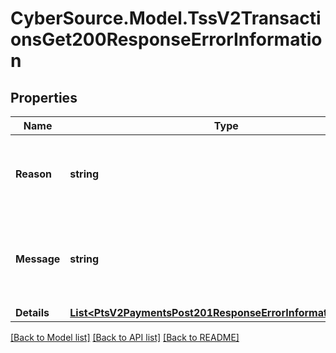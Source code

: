 # CyberSource.Model.TssV2TransactionsGet200ResponseErrorInformation
## Properties

Name | Type | Description | Notes
------------ | ------------- | ------------- | -------------
**Reason** | **string** | 1-word description of why a request succeeded or failed.  | [optional] 
**Message** | **string** | The user-facing description for why a request succeeded or failed.  | [optional] 
**Details** | [**List&lt;PtsV2PaymentsPost201ResponseErrorInformationDetails&gt;**](PtsV2PaymentsPost201ResponseErrorInformationDetails.md) |  | [optional] 

[[Back to Model list]](../README.md#documentation-for-models) [[Back to API list]](../README.md#documentation-for-api-endpoints) [[Back to README]](../README.md)

